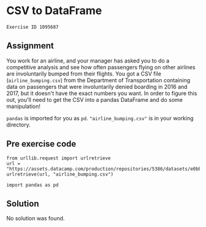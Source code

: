 
#  CSV to DataFrame

```
Exercise ID 1095687
```

##  Assignment 

You work for an airline, and your manager has asked you to do a competitive analysis and see how often passengers flying on other airlines are involuntarily bumped from their flights.
You got a CSV file (`airline_bumping.csv`) from the Department of Transportation containing data on passengers that were involuntarily denied boarding in 2016 and 2017, but it doesn't have the exact numbers you want. In order to figure this out, you'll need to get the CSV into a pandas DataFrame and do some manipulation!

`pandas` is imported for you as `pd`. `"airline_bumping.csv"` is in your working directory.

##  Pre exercise code 

```
from urllib.request import urlretrieve
url = "https://assets.datacamp.com/production/repositories/5386/datasets/e0bbcc236b192efe5814c379d8c669157311acc5/airline_bumping.csv"
urlretrieve(url, "airline_bumping.csv")

import pandas as pd
```



##  Solution 

No solution was found.


